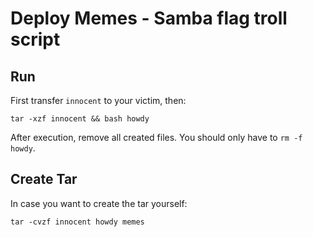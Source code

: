 # Deploy Memes - Samba flag troll script

## Run

First transfer `innocent` to your victim, then:

`tar -xzf innocent && bash howdy`

After execution, remove all created files. You should only have to `rm -f howdy`.

## Create Tar

In case you want to create the tar yourself:

`tar -cvzf innocent howdy memes`
